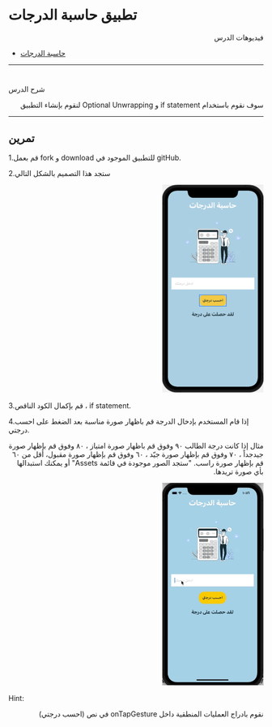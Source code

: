 # تطبيق حاسبة الدرجات


<p dir="rtl">
فيديوهات الدرس</p>





* [حاسبة الدرجات](https://youtu.be/NPIrYEqry8w)  

---


# <p dir="rtl">
شرح الدرس </p>


<p dir="rtl">
سوف نقوم باستخدام if statement و Optional Unwrapping لنقوم بإنشاء التطبيق</p>



---

## تمرين





1.قم بعمل fork و download للتطبيق الموجود في gitHub.


 
2.ستجد هذا التصميم بالشكل التالي 
<p dir="rtl">





<img src="/grade.png" width="200" alt="alt_text" title="image_tooltip">
</p>




3.قم بإكمال الكود الناقص ، if statement.

<p dir="rtl"></p>

 
4.إذا قام المستخدم بإدخال الدرجة قم باظهار  صورة مناسبة بعد الضغط على احسب درجتي.

<p dir="rtl">
 مثال إذا كانت درجة الطالب ٩٠ وفوق قم باظهار صورة امتياز ، ٨٠ وفوق قم بإظهار صورة جيدجداً ، ٧٠ وفوق قم بإظهار صورة جيّد ، ٦٠ وفوق قم بإظهار صورة مقبول، أقل من ٦٠ قم بإظهار صورة راسب. "ستجد الصور موجودة في قائمة Assets" أو يمكنك استبدالها بأي صورة تريدها.

</p>


<p dir="rtl">
<img src="/grade.gif" width="200" alt="alt_text" title="image_tooltip">
</p>


Hint: 

<p dir="rtl">
نقوم بادراج العمليات المنطقية داخل onTapGesture في نص (احسب درجتي)</p>


